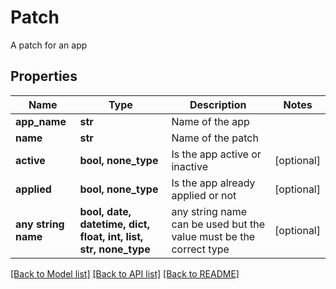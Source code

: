 # Patch

A patch for an app

## Properties
Name | Type | Description | Notes
------------ | ------------- | ------------- | -------------
**app_name** | **str** | Name of the app | 
**name** | **str** | Name of the patch | 
**active** | **bool, none_type** | Is the app active or inactive | [optional] 
**applied** | **bool, none_type** | Is the app already applied or not | [optional] 
**any string name** | **bool, date, datetime, dict, float, int, list, str, none_type** | any string name can be used but the value must be the correct type | [optional]

[[Back to Model list]](../README.md#documentation-for-models) [[Back to API list]](../README.md#documentation-for-api-endpoints) [[Back to README]](../README.md)


